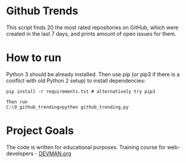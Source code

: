 # Github Trends

This script finds 20 the most rated repositories on GitHub, which were created in the last 7 days,
and prints amount of open issues for them.

# How to run

Python 3 should be already installed. 
Then use pip (or pip3 if there is a conflict with old Python 2 setup) to install dependencies:

```commandline
pip install -r requirements.txt # alternatively try pip3

Then run
C:\9_github_trending>python github_trending.py
```


# Project Goals

The code is written for educational purposes. Training course for web-developers - [DEVMAN.org](https://devman.org)
